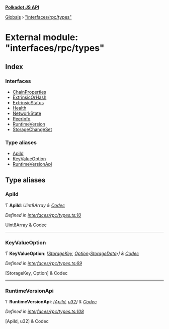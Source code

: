 **[Polkadot JS API](../README.md)**

[Globals](../globals.md) › [&quot;interfaces/rpc/types&quot;](_interfaces_rpc_types_.md)

# External module: "interfaces/rpc/types"

## Index

### Interfaces

* [ChainProperties](../interfaces/_interfaces_rpc_types_.chainproperties.md)
* [ExtrinsicOrHash](../interfaces/_interfaces_rpc_types_.extrinsicorhash.md)
* [ExtrinsicStatus](../interfaces/_interfaces_rpc_types_.extrinsicstatus.md)
* [Health](../interfaces/_interfaces_rpc_types_.health.md)
* [NetworkState](../interfaces/_interfaces_rpc_types_.networkstate.md)
* [PeerInfo](../interfaces/_interfaces_rpc_types_.peerinfo.md)
* [RuntimeVersion](../interfaces/_interfaces_rpc_types_.runtimeversion.md)
* [StorageChangeSet](../interfaces/_interfaces_rpc_types_.storagechangeset.md)

### Type aliases

* [ApiId](_interfaces_rpc_types_.md#apiid)
* [KeyValueOption](_interfaces_rpc_types_.md#keyvalueoption)
* [RuntimeVersionApi](_interfaces_rpc_types_.md#runtimeversionapi)

## Type aliases

###  ApiId

Ƭ **ApiId**: *Uint8Array & [Codec](../interfaces/_types_.codec.md)*

*Defined in [interfaces/rpc/types.ts:10](https://github.com/polkadot-js/api/blob/5d2cadd/packages/types/src/interfaces/rpc/types.ts#L10)*

Uint8Array & Codec

___

###  KeyValueOption

Ƭ **KeyValueOption**: *[[StorageKey](../classes/_primitive_storagekey_.storagekey.md), [Option](../classes/_codec_option_.option.md)‹[StorageData](../classes/_primitive_storagedata_.storagedata.md)›] & [Codec](../interfaces/_types_.codec.md)*

*Defined in [interfaces/rpc/types.ts:69](https://github.com/polkadot-js/api/blob/5d2cadd/packages/types/src/interfaces/rpc/types.ts#L69)*

[StorageKey, Option<StorageData>] & Codec

___

###  RuntimeVersionApi

Ƭ **RuntimeVersionApi**: *[[ApiId](_interfaces_rpc_types_.md#apiid), [u32](../interfaces/_interfaceregistry_.interfaceregistry.md#u32)] & [Codec](../interfaces/_types_.codec.md)*

*Defined in [interfaces/rpc/types.ts:108](https://github.com/polkadot-js/api/blob/5d2cadd/packages/types/src/interfaces/rpc/types.ts#L108)*

[ApiId, u32] & Codec